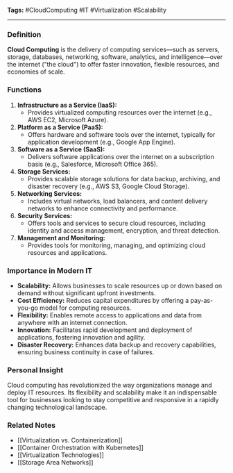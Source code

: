 **Tags:** #CloudComputing #IT #Virtualization #Scalability

---

### **Definition**

**Cloud Computing** is the delivery of computing services—such as servers, storage, databases, networking, software, analytics, and intelligence—over the internet ("the cloud") to offer faster innovation, flexible resources, and economies of scale.

### **Functions**

1. **Infrastructure as a Service (IaaS):**
    - Provides virtualized computing resources over the internet (e.g., AWS EC2, Microsoft Azure).
2. **Platform as a Service (PaaS):**
    - Offers hardware and software tools over the internet, typically for application development (e.g., Google App Engine).
3. **Software as a Service (SaaS):**
    - Delivers software applications over the internet on a subscription basis (e.g., Salesforce, Microsoft Office 365).
4. **Storage Services:**
    - Provides scalable storage solutions for data backup, archiving, and disaster recovery (e.g., AWS S3, Google Cloud Storage).
5. **Networking Services:**
    - Includes virtual networks, load balancers, and content delivery networks to enhance connectivity and performance.
6. **Security Services:**
    - Offers tools and services to secure cloud resources, including identity and access management, encryption, and threat detection.
7. **Management and Monitoring:**
    - Provides tools for monitoring, managing, and optimizing cloud resources and applications.

### **Importance in Modern IT**

- **Scalability:** Allows businesses to scale resources up or down based on demand without significant upfront investments.
- **Cost Efficiency:** Reduces capital expenditures by offering a pay-as-you-go model for computing resources.
- **Flexibility:** Enables remote access to applications and data from anywhere with an internet connection.
- **Innovation:** Facilitates rapid development and deployment of applications, fostering innovation and agility.
- **Disaster Recovery:** Enhances data backup and recovery capabilities, ensuring business continuity in case of failures.

### **Personal Insight**

Cloud computing has revolutionized the way organizations manage and deploy IT resources. Its flexibility and scalability make it an indispensable tool for businesses looking to stay competitive and responsive in a rapidly changing technological landscape.

### **Related Notes**

- [[Virtualization vs. Containerization]]
- [[Container Orchestration with Kubernetes]]
- [[Virtualization Technologies]]
- [[Storage Area Networks]]